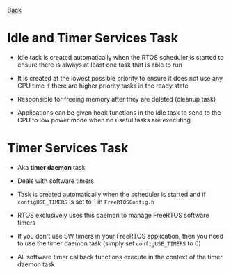 [Back](index.md)


# Idle and Timer Services Task

- Idle task is created automatically when the RTOS scheduler is started to ensure there is always at least one task that is able to run

- It is created at the lowest possible priority to ensure it does not use any CPU time if there are higher priority tasks in the ready state

- Responsible for freeing memory after they are deleted (cleanup task)

- Applications can be given hook functions in the idle task to send to the CPU to low power mode when no useful tasks are executing

# Timer Services Task

- Aka **timer daemon** task

- Deals with software timers

- Task is created automatically when the scheduler is started and if `configUSE_TIMERS` is set to 1 in `FreeRTOSConfig.h`

- RTOS exclusively uses this daemon to manage FreeRTOS software timers

- If you don't use SW timers in your FreeRTOS application, then you need to use the timer daemon task (simply set `configUSE_TIMERS` to 0)

- All software timer callback functions execute in the context of the timer daemon task